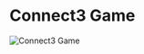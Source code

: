 # Connect3 Game

![Connect3 Game](https://user-images.githubusercontent.com/19762733/56361467-b562c700-61e7-11e9-882a-886b9ae1637f.png)
